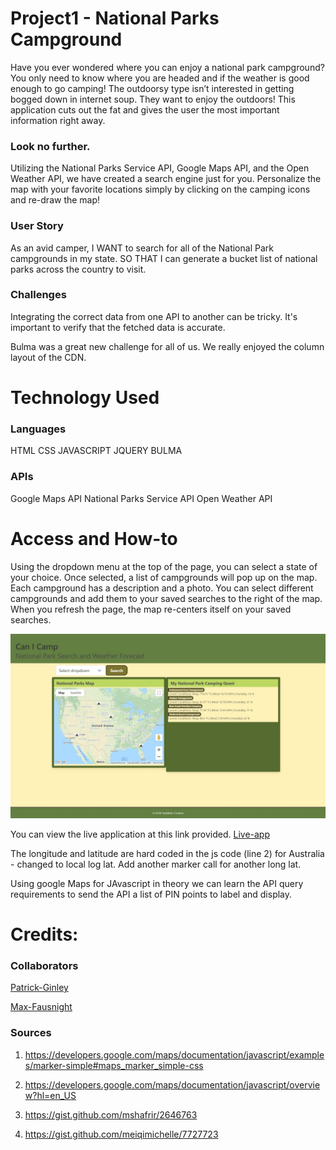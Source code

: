 # Project1 - National Parks Campground 


Have you ever wondered where you can enjoy a national park campground? You only need to know where you are headed and if the weather is good enough to go camping! The outdoorsy type isn’t interested in getting bogged down in internet soup. They want to enjoy the outdoors! This application cuts out the fat and gives the user the most important information right away.


### Look no further. 

Utilizing the National Parks Service API, Google Maps API, and the Open Weather API, we have created a search engine just for you.
Personalize the map with your favorite locations simply by clicking on the camping icons and re-draw the map!

### User Story

As an avid camper, I WANT to search for all of the National Park campgrounds in my state.
SO THAT I can generate a bucket list of national parks across the country to visit.

### Challenges

Integrating the correct data from one API to another can be tricky. It's important to verify that the fetched data is accurate. 

Bulma was a great new challenge for all of us. We really enjoyed the column layout of the CDN.

# Technology Used

### Languages
HTML
CSS
JAVASCRIPT
JQUERY
BULMA

### APIs

Google Maps API
National Parks Service API
Open Weather API


# Access and How-to

Using the dropdown menu at the top of the page, you can select a state of your choice. Once selected, a list of campgrounds will pop up on the map. Each campground has a description and a photo. You can select different campgrounds and add them to your saved searches to the right of the map. When you refresh the page, the map re-centers itself on your saved searches.

![Webpage](assets/images/canicamp.jpeg)

You can view the live application at this link provided. [Live-app](https://awolrob.github.io/Project1/)




The longitude and latitude are hard coded in the js code (line 2) for Australia - changed to local log lat.  Add another marker call for another long lat.

Using google Maps for JAvascript in theory we can learn the API query requirements to send the API a list of PIN points to label and display.

# Credits:

### Collaborators

[Patrick-Ginley](https://github.com/GinleyP87)

[Max-Fausnight](https://github.com/fausnightm)

### Sources

1) https://developers.google.com/maps/documentation/javascript/examples/marker-simple#maps_marker_simple-css

2) https://developers.google.com/maps/documentation/javascript/overview?hl=en_US
 
4) https://gist.github.com/mshafrir/2646763

5) https://gist.github.com/meiqimichelle/7727723